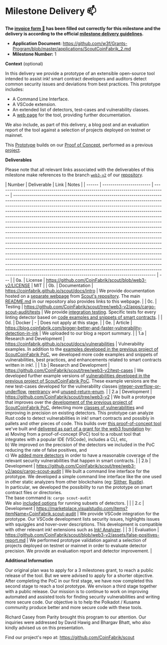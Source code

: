 # Milestone Delivery :mailbox:

**The [invoice form :pencil:](https://docs.google.com/forms/d/e/1FAIpQLSfmNYaoCgrxyhzgoKQ0ynQvnNRoTmgApz9NrMp-hd8mhIiO0A/viewform) has been filled out correctly for this milestone and the delivery is according to the official [milestone delivery guidelines](https://github.com/w3f/Grants-Program/blob/master/docs/Support%20Docs/milestone-deliverables-guidelines.md).**

- **Application Document:** https://github.com/w3f/Grants-Program/blob/master/applications/ScoutCoinFabrik_2.md
- **Milestone Number:** 1

**Context** (optional)

In this delivery we provide a prototype of an extensible open-source tool intended to assist ink! smart contract developers and auditors detect common security issues and deviations from best practices. This prototype includes:

- A Command Line Interface.
- A VSCode extension.
- An extended list of detectors, test-cases and vulnerability classes.
- A [web page](https://coinfabrik.github.io/scout/) for the tool, providing further documentation.

We also include, as part of this delivery, a blog post and an evaluation report of the tool against a selection of projects deployed on testnet or mainnet.

This [Prototype](https://github.com/CoinFabrik/scout/tree/web3-v2) builds on our [Proof of Concept](https://github.com/CoinFabrik/web3-grant), performed as a previous [project](https://github.com/w3f/Grants-Program/blob/master/applications/ScoutCoinFabrik.md).

**Deliverables**

Please note that all relevant links associated with the deliverables of this milestone make references to the branch [`web3-v2`](https://github.com/CoinFabrik/scout/tree/web3-v2) of our [repository](https://github.com/CoinFabrik/scout).

| Number | Deliverable              | Link                                                                                | Notes                                                                                                                                                                                                                                                                                                                                                                                                                                                                                                                                                                                                                                                                                                                                                                                                                                                                                                                                                                                                                                                                                                                                                                                                                                                                                     |
| ------ | ------------------------ | ----------------------------------------------------------------------------------- | ----------------------------------------------------------------------------------------------------------------------------------------------------------------------------------------------------------------------------------------------------------------------------------------------------------------------------------------------------------------------------------------------------------------------------------------------------------------------------------------------------------------------------------------------------------------------------------------------------------------------------------------------------------------------------------------------------------------------------------------------------------------------------------------------------------------------------------------------------------------------------------------------------------------------------------------------------------------------------------------------------------------------------------------------------------------------------------------------------------------------------------------------------------------------------------------------------------------------------------------------------------------------------------------- | --- |
| 0a.    | License                  | https://github.com/CoinFabrik/scout/blob/web3-v2/LICENSE                            | MIT                                                                                                                                                                                                                                                                                                                                                                                                                                                                                                                                                                                                                                                                                                                                                                                                                                                                                                                                                                                                                                                                                                                                                                                                                                                                                       |
| 0b.    | Documentation            | https://coinfabrik.github.io/scout/docs/intro                                       | We provide documentation hosted on a [separate webpage](https://coinfabrik.github.io/scout) from [Scout's repository](https://github.com/CoinFabrik/scout/tree/web3-v2). The main [README.md](https://github.com/CoinFabrik/scout/blob/web3-v2/README.md) in our repository also provides links to this webpage.                                                                                                                                                                                                                                                                                                                                                                                                                                                                                                                                                                                                                                                                                                                                                                                                                                                                                                                                                                          |
| 0c.    | Testing                  | https://github.com/CoinFabrik/scout/tree/web3-v2/apps/cargo-scout-audit/tests       | We provide [integration testing](https://github.com/CoinFabrik/scout/tree/web3-v2/apps/cargo-scout-audit/tests). Specific tests for every linting detector based on [code examples and snippets of smart contracts](https://github.com/CoinFabrik/scout/tree/web3-v2/test-cases).                                                                                                                                                                                                                                                                                                                                                                                                                                                                                                                                                                                                                                                                                                                                                                                                                                                                                                                                                                                                         |
| 0d.    | Docker                   | -                                                                                   | Does not apply at this stage.                                                                                                                                                                                                                                                                                                                                                                                                                                                                                                                                                                                                                                                                                                                                                                                                                                                                                                                                                                                                                                                                                                                                                                                                                                                             |
| 0e.    | Article                  | https://blog.coinfabrik.com/bigger-better-and-faster-vulnerability-detection-in-ink | We uploaded to our blog a report summary.                                                                                                                                                                                                                                                                                                                                                                                                                                                                                                                                                                                                                                                                                                                                                                                                                                                                                                                                                                                                                                                                                                                                                                                                                                                 |
| 1.a    | Research and Development | https://coinfabrik.github.io/scout/docs/vulnerabilities                             | Vulnerability examples. In addition to the [examples developed in the previous project of ScoutCoinFabrik PoC](https://github.com/w3f/Grants-Program/blob/master/applications/ScoutCoinFabrik.md#milestone-1-proof-of-concept), we developed more code examples and snippets of vulnerabilities, best practices, and enhancements related to smart contracts written in ink!.                                                                                                                                                                                                                                                                                                                                                                                                                                                                                                                                                                                                                                                                                                                                                                                                                                                                                                             |
| 1.b    | Research and Development | https://github.com/CoinFabrik/scout/tree/web3-v2/test-cases                         | We developed further example versions of [vulnerabilities developed in the previous project of ScoutCoinFabrik PoC](https://github.com/CoinFabrik/web3-grant/tree/main/vulnerabilities). These example versions are the new test-cases developed for the vulnerability classes [integer-overflow-or-underflow](https://github.com/CoinFabrik/scout/tree/web3-v2/test-cases/integer-overflow-or-underflow), [reentrancy](https://github.com/CoinFabrik/scout/tree/web3-v2/test-cases/reentrancy) and [unused-return-enum](https://github.com/CoinFabrik/scout/tree/web3-v2/test-cases/unused-return-enum).                                                                                                                                                                                                                                                                                                                                                                                                                                                                                                                                                                                                                                                                                 |
| 2.a    | Development              | https://github.com/CoinFabrik/scout/tree/web3-v2                                    | We built a prototype that improves over the [development of the previous project of ScoutCoinFabrik PoC](https://github.com/w3f/Grants-Program/blob/master/applications/ScoutCoinFabrik.md#milestone-1-proof-of-concept), detecting more [classes of vulnerabilities](https://coinfabrik.github.io/scout/docs/vulnerabilities#vulnerability-classes) and improving in precision on existing detectors. This prototype can analyze Rust code to detect vulnerabilities in ink! smart contracts and possibly in pallets and other pieces of code. This builds over [this proof-of-concept tool](https://github.com/CoinFabrik/web3-grant) we've built and [delivered as part of a grant for the web3 foundation](https://github.com/w3f/Grant-Milestone-Delivery/blob/master/deliveries/ScoutCoinFabrik-1.md) by: <br> a) Moving from a proof-of-concept (PoC) tool to a robust tool that integrates with a popular IDE (VSCode), includes a CLI, etc, <br> b) We improved on the precision of the detectors we included in the PoC reducing the rate of false positives, and <br> c) We [added more detectors](https://github.com/CoinFabrik/scout/tree/web3-v2/detectors) in order to have a reasonable coverage of the relevant security vulnerabilities that happen in smart contracts. |
| 2.b    | Development              | https://github.com/CoinFabrik/scout/tree/web3-v2/apps/cargo-scout-audit             | We built a command line interface for the prototype. We developed a simple command line interface like the one used in other static analyzers from other blockchains (eg: [Slither](https://github.com/crytic/slither), [Rustle](https://github.com/blocksecteam/rustle)). <br> In particular, we developed the possibility to run the prototype on smart contract files or directories. <br> The base command is: `cargo scout-audit` <br> We also [included options](https://coinfabrik.github.io/scout/docs/intro#usage) for running subsets of detectors.                                                                                                                                                                                                                                                                                                                                                                                                                                                                                                                                                                                                                                                                                                                             |     |
| 2.c    | Development              | https://marketplace.visualstudio.com/items?itemName=CoinFabrik.scout-audit          | We provide VSCode integration for the prototype. Our VSCode development lists security issues, highlights issues with squiggles and hover-over descriptions. This development is compatible with other relevant ink! extensions such as [Ink! Analyzer](https://w3f.github.io/Grants-Program/applications/ink-analyzer#future-plans).                                                                                                                                                                                                                                                                                                                                                                                                                                                                                                                                                                                                                                                                                                                                                                                                                                                                                                                                                     |
| 3      | Evaluation               | https://github.com/CoinFabrik/scout/blob/web3-v2/assets/false-positives-report.md   | We performed prototype validation against a selection of projects deployed on testnet or mainnet in order to evaluate detector precision. We provide an evaluation report and detector improvement.                                                                                                                                                                                                                                                                                                                                                                                                                                                                                                                                                                                                                                                                                                                                                                                                                                                                                                                                                                                                                                                                                       |

**Additional Information**

Our original plan was to apply for a 3 milestones grant, to reach a public release of the tool. But we were advised to apply for a shorter objective. After completing the PoC in our first stage, we have now completed this second stage to reach a tool prototype. We envison a third stage together with a public release. Our mission is to continue to work on improving automated and assisted tools for finding security vulnerabilities and writing more secure code. Our objective is to help the Polkadot / Kusama community produce better and more secure code with these tools.

Richard Casey from Parity brought this program to our attention. Our inquiries were addressed by David Hawig and Bhargav Bhatt, who also kindly advised us on this presentation.

Find our project's repo at: https://github.com/CoinFabrik/scout

